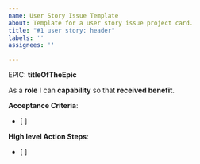 ```yaml
---
name: User Story Issue Template
about: Template for a user story issue project card.
title: "#1 user story: header"
labels: ''
assignees: ''

---
```


EPIC: <epic>**titleOfTheEpic**</epic>

As a **role** I can **capability** so that **received benefit**.

**Acceptance Criteria**:
- [ ] 

**High level Action Steps**:
- [ ]
